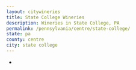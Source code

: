 ```yaml
---
layout: citywineries
title: State College Wineries
description: Wineries in State College, PA
permalink: /pennsylvania/centre/state-college/
state: pa
county: centre
city: state college
---
```

-
